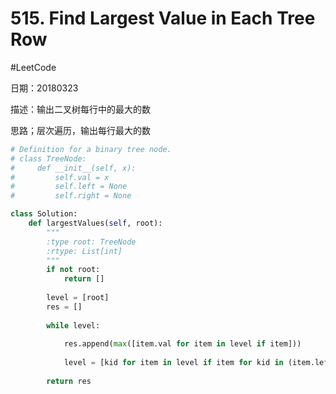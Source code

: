 # 515. Find Largest Value in Each Tree Row
#LeetCode

日期：20180323

描述：输出二叉树每行中的最大的数

思路；层次遍历，输出每行最大的数

```python
# Definition for a binary tree node.
# class TreeNode:
#     def __init__(self, x):
#         self.val = x
#         self.left = None
#         self.right = None

class Solution:
    def largestValues(self, root):
        """
        :type root: TreeNode
        :rtype: List[int]
        """
        if not root:
            return []
        
        level = [root]
        res = []
        
        while level:
            
            res.append(max([item.val for item in level if item]))
            
            level = [kid for item in level if item for kid in (item.left, item.right) if kid]
            
        return res  
```